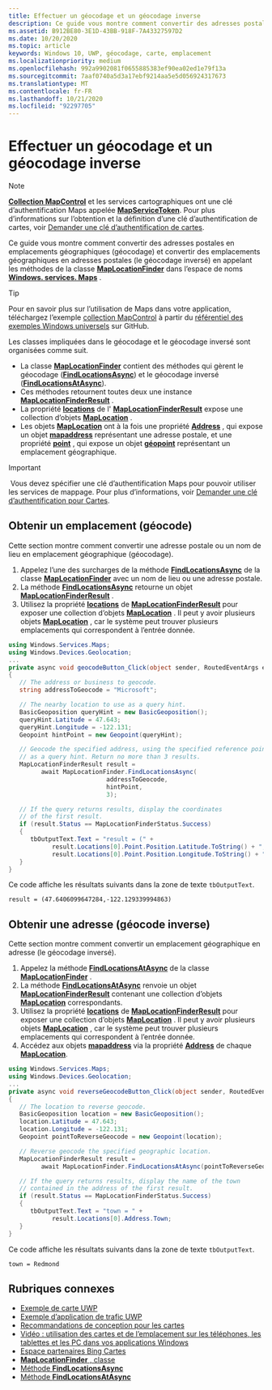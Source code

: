 ```yaml
---
title: Effectuer un géocodage et un géocodage inverse
description: Ce guide vous montre comment convertir des adresses postales en emplacements géographiques (géocodage) et convertir des emplacements géographiques en adresses postales (le géocodage inversé) en appelant les méthodes de la classe MapLocationFinder dans l’espace de noms Windows. services. Maps.
ms.assetid: B912BE80-3E1D-43BB-918F-7A43327597D2
ms.date: 10/20/2020
ms.topic: article
keywords: Windows 10, UWP, géocodage, carte, emplacement
ms.localizationpriority: medium
ms.openlocfilehash: 992a9902081f0655885383ef90ea02ed1e79f13a
ms.sourcegitcommit: 7aaf0740a5d3a17ebf9214aa5e5d056924317673
ms.translationtype: MT
ms.contentlocale: fr-FR
ms.lasthandoff: 10/21/2020
ms.locfileid: "92297705"
---
```

# <a name="perform-geocoding-and-reverse-geocoding"></a>Effectuer un géocodage et un géocodage inverse

> [!NOTE]
> [**Collection MapControl**](/uwp/api/Windows.UI.Xaml.Controls.Maps.MapControl) et les services cartographiques ont une clé d’authentification Maps appelée [**MapServiceToken**](/uwp/api/windows.ui.xaml.controls.maps.mapcontrol.mapservicetoken). Pour plus d’informations sur l’obtention et la définition d’une clé d’authentification de cartes, voir [Demander une clé d’authentification de cartes](authentication-key.md).

Ce guide vous montre comment convertir des adresses postales en emplacements géographiques (géocodage) et convertir des emplacements géographiques en adresses postales (le géocodage inversé) en appelant les méthodes de la classe [**MapLocationFinder**](/uwp/api/Windows.Services.Maps.MapLocationFinder) dans l’espace de noms [**Windows. services. Maps**](/uwp/api/Windows.Services.Maps) .

> [!TIP]
> Pour en savoir plus sur l’utilisation de Maps dans votre application, téléchargez l’exemple [collection MapControl](https://github.com/Microsoft/Windows-universal-samples/tree/master/Samples/MapControl) à partir du [référentiel des exemples Windows universels](hhttps://github.com/Microsoft/Windows-universal-samples) sur GitHub.

Les classes impliquées dans le géocodage et le géocodage inversé sont organisées comme suit.

-   La classe [**MapLocationFinder**](/uwp/api/Windows.Services.Maps.MapLocationFinder) contient des méthodes qui gèrent le géocodage ([**FindLocationsAsync**](/uwp/api/windows.services.maps.maplocationfinder.findlocationsasync)) et le géocodage inversé ([**FindLocationsAtAsync**](/uwp/api/windows.services.maps.maplocationfinder.findlocationsatasync)).
-   Ces méthodes retournent toutes deux une instance [**MapLocationFinderResult**](/uwp/api/Windows.Services.Maps.MapLocationFinderResult) .
-   La propriété [**locations**](/uwp/api/windows.services.maps.maplocationfinderresult.locations) de l' [**MapLocationFinderResult**](/uwp/api/Windows.Services.Maps.MapLocationFinderResult) expose une collection d’objets [**MapLocation**](/uwp/api/Windows.Services.Maps.MapLocation) . 
-   Les objets [**MapLocation**](/uwp/api/Windows.Services.Maps.MapLocation) ont à la fois une propriété [**Address**](/uwp/api/windows.services.maps.maplocation.address) , qui expose un objet [**mapaddress**](/uwp/api/Windows.Services.Maps.MapAddress) représentant une adresse postale, et une propriété [**point**](/uwp/api/windows.services.maps.maplocation.point) , qui expose un objet [**géopoint**](/uwp/api/windows.devices.geolocation.geopoint) représentant un emplacement géographique.

> [!IMPORTANT]
> Vous devez spécifier une clé d’authentification Maps pour pouvoir utiliser les services de mappage. Pour plus d’informations, voir [Demander une clé d’authentification pour Cartes](authentication-key.md).

## <a name="get-a-location-geocode"></a>Obtenir un emplacement (géocode)

Cette section montre comment convertir une adresse postale ou un nom de lieu en emplacement géographique (géocodage).

1.  Appelez l’une des surcharges de la méthode [**FindLocationsAsync**](/uwp/api/windows.services.maps.maplocationfinder.findlocationsasync) de la classe [**MapLocationFinder**](/uwp/api/Windows.Services.Maps.MapLocationFinder) avec un nom de lieu ou une adresse postale.
2.  La méthode [**FindLocationsAsync**](/uwp/api/windows.services.maps.maplocationfinder.findlocationsasync) retourne un objet [**MapLocationFinderResult**](/uwp/api/Windows.Services.Maps.MapLocationFinderResult) .
3.  Utilisez la propriété [**locations**](/uwp/api/windows.services.maps.maplocationfinderresult.locations) de [**MapLocationFinderResult**](/uwp/api/Windows.Services.Maps.MapLocationFinderResult) pour exposer une collection d’objets [**MapLocation**](/uwp/api/Windows.Services.Maps.MapLocation) . Il peut y avoir plusieurs objets [**MapLocation**](/uwp/api/Windows.Services.Maps.MapLocation) , car le système peut trouver plusieurs emplacements qui correspondent à l’entrée donnée.

```csharp
using Windows.Services.Maps;
using Windows.Devices.Geolocation;
...
private async void geocodeButton_Click(object sender, RoutedEventArgs e)
{
   // The address or business to geocode.
   string addressToGeocode = "Microsoft";

   // The nearby location to use as a query hint.
   BasicGeoposition queryHint = new BasicGeoposition();
   queryHint.Latitude = 47.643;
   queryHint.Longitude = -122.131;
   Geopoint hintPoint = new Geopoint(queryHint);

   // Geocode the specified address, using the specified reference point
   // as a query hint. Return no more than 3 results.
   MapLocationFinderResult result =
         await MapLocationFinder.FindLocationsAsync(
                           addressToGeocode,
                           hintPoint,
                           3);

   // If the query returns results, display the coordinates
   // of the first result.
   if (result.Status == MapLocationFinderStatus.Success)
   {
      tbOutputText.Text = "result = (" +
            result.Locations[0].Point.Position.Latitude.ToString() + "," +
            result.Locations[0].Point.Position.Longitude.ToString() + ")";
   }
}
```

Ce code affiche les résultats suivants dans la zone de texte `tbOutputText`.

``` syntax
result = (47.6406099647284,-122.129339994863)
```

## <a name="get-an-address-reverse-geocode"></a>Obtenir une adresse (géocode inverse)

Cette section montre comment convertir un emplacement géographique en adresse (le géocodage inversé).

1.  Appelez la méthode [**FindLocationsAtAsync**](/uwp/api/windows.services.maps.maplocationfinder.findlocationsatasync) de la classe [**MapLocationFinder**](/uwp/api/Windows.Services.Maps.MapLocationFinder) .
2.  La méthode [**FindLocationsAtAsync**](/uwp/api/windows.services.maps.maplocationfinder.findlocationsatasync) renvoie un objet [**MapLocationFinderResult**](/uwp/api/Windows.Services.Maps.MapLocationFinderResult) contenant une collection d’objets [**MapLocation**](/uwp/api/Windows.Services.Maps.MapLocation) correspondants.
3.  Utilisez la propriété [**locations**](/uwp/api/windows.services.maps.maplocationfinderresult.locations) de [**MapLocationFinderResult**](/uwp/api/Windows.Services.Maps.MapLocationFinderResult) pour exposer une collection d’objets [**MapLocation**](/uwp/api/Windows.Services.Maps.MapLocation) . Il peut y avoir plusieurs objets [**MapLocation**](/uwp/api/Windows.Services.Maps.MapLocation) , car le système peut trouver plusieurs emplacements qui correspondent à l’entrée donnée.
4.  Accédez aux objets [**mapaddress**](/uwp/api/Windows.Services.Maps.MapAddress) via la propriété [**Address**](/uwp/api/windows.services.maps.maplocation.address) de chaque [**MapLocation**](/uwp/api/Windows.Services.Maps.MapLocation).

```csharp
using Windows.Services.Maps;
using Windows.Devices.Geolocation;
...
private async void reverseGeocodeButton_Click(object sender, RoutedEventArgs e)
{
   // The location to reverse geocode.
   BasicGeoposition location = new BasicGeoposition();
   location.Latitude = 47.643;
   location.Longitude = -122.131;
   Geopoint pointToReverseGeocode = new Geopoint(location);

   // Reverse geocode the specified geographic location.
   MapLocationFinderResult result =
         await MapLocationFinder.FindLocationsAtAsync(pointToReverseGeocode);

   // If the query returns results, display the name of the town
   // contained in the address of the first result.
   if (result.Status == MapLocationFinderStatus.Success)
   {
      tbOutputText.Text = "town = " +
            result.Locations[0].Address.Town;
   }
}
```

Ce code affiche les résultats suivants dans la zone de texte `tbOutputText`.

``` syntax
town = Redmond
```

## <a name="related-topics"></a>Rubriques connexes

* [Exemple de carte UWP](https://github.com/Microsoft/Windows-universal-samples/tree/master/Samples/MapControl)
* [Exemple d’application de trafic UWP](https://github.com/Microsoft/Windows-appsample-trafficapp)
* [Recommandations de conception pour les cartes](./display-maps.md)
* [Vidéo : utilisation des cartes et de l’emplacement sur les téléphones, les tablettes et les PC dans vos applications Windows](https://channel9.msdn.com/Events/Build/2015/2-757)
* [Espace partenaires Bing Cartes](https://www.bingmapsportal.com/)
* [**MapLocationFinder** , classe](/uwp/api/Windows.Services.Maps.MapLocationFinder)
* [Méthode **FindLocationsAsync**](/uwp/api/windows.services.maps.maplocationfinder.findlocationsasync)
* [Méthode **FindLocationsAtAsync**](/uwp/api/windows.services.maps.maplocationfinder.findlocationsatasync)
